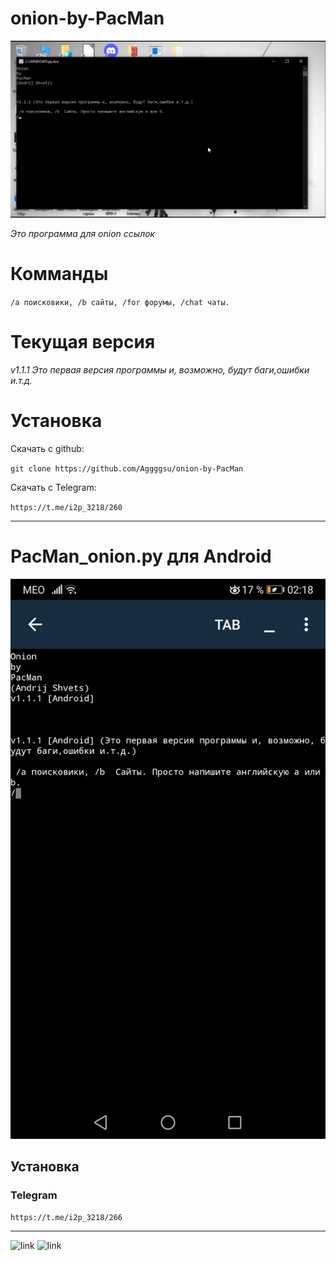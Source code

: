 # onion-by-PacMan

![link](https://github.com/Aggggsu/onion-by-PacMan/blob/main/img/%D0%A1%D0%BD%D0%B8%D0%BC%D0%BE%D0%BA%20%D1%8D%D0%BA%D1%80%D0%B0%D0%BD%D0%B0%20(91).png)

_Это программа для onion ссылок_

# Комманды

`/a поисковики, /b сайты, /for форумы, /chat чаты.`

# Текущая версия 


_v1.1.1 Это первая версия программы и, возможно, будут баги,ошибки и.т.д._


# Установка 


Скачать с github:


`git clone https://github.com/Aggggsu/onion-by-PacMan`

Скачать с Telegram:

`https://t.me/i2p_3218/260`


--------------

# PacMan_onion.py для Android 

![link](https://github.com/Aggggsu/onion-by-PacMan/blob/main/img/Screenshot_20220119_021839_ru.iiec.pydroid3.jpg) 

## Установка 

### Telegram 

`https://t.me/i2p_3218/266`

------------

![link](https://img.shields.io/github/stars/Aggggsu/onion-by-PacMan?style=social)
![link](https://img.shields.io/github/directory-file-count/Aggggsu/onion-by-PacMan?style=social)
